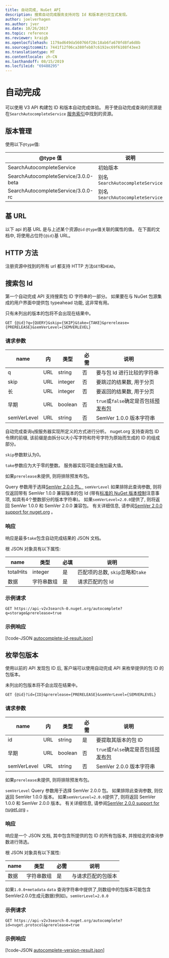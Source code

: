 ```yaml
---
title: 自动完成, NuGet API
description: 搜索自动完成服务支持对包 Id 和版本进行交互式发现。
author: joelverhagen
ms.author: jver
ms.date: 10/26/2017
ms.topic: reference
ms.reviewer: kraigb
ms.openlocfilehash: 1179ad649da560766f28c18ab6fa670fd8fa6d8b
ms.sourcegitcommit: 7441f12f06ca380feb87c6192ec69f6108f43ee3
ms.translationtype: MT
ms.contentlocale: zh-CN
ms.lasthandoff: 08/15/2019
ms.locfileid: "69488295"
---
```

# <a name="autocomplete"></a>自动完成

可以使用 V3 API 构建包 ID 和版本自动完成体验。 用于使自动完成查询的资源是在`SearchAutocompleteService` [服务索引](service-index.md)中找到的资源。

## <a name="versioning"></a>版本管理

使用以下`@type`值:

@type 值                          | 说明
------------------------------------ | -----
SearchAutocompleteService            | 初始版本
SearchAutocompleteService/3.0.0-beta | 别名`SearchAutocompleteService`
SearchAutocompleteService/3.0.0-rc   | 别名`SearchAutocompleteService`

## <a name="base-url"></a>基 URL

以下 api 的基 URL 是与上述某个资源`@id` `@type`值关联的属性的值。 在下面的文档中, 将使用占位符`{@id}`基 URL。

## <a name="http-methods"></a>HTTP 方法

注册资源中找到的所有 url 都支持 HTTP 方法`GET`和`HEAD`。

## <a name="search-for-package-ids"></a>搜索包 Id

第一个自动完成 API 支持搜索包 ID 字符串的一部分。 如果要在与 NuGet 包源集成的用户界面中提供包 typeahead 功能, 这非常有用。

只有未列出的版本的包将不会出现在结果中。

    GET {@id}?q={QUERY}&skip={SKIP}&take={TAKE}&prerelease={PRERELEASE}&semVerLevel={SEMVERLEVEL}

### <a name="request-parameters"></a>请求参数

name        | 内     | 类型    | 必需 | 说明
----------- | ------ | ------- | -------- | -----
q           | URL    | string  | 否       | 要与包 Id 进行比较的字符串
skip        | URL    | integer | 否       | 要跳过的结果数, 用于分页
长        | URL    | integer | 否       | 要返回的结果数, 用于分页
早期  | URL    | boolean | 否       | `true`或`false`确定是否包括[预发布包](../create-packages/prerelease-packages.md)
semVerLevel | URL    | string  | 否       | SemVer 1.0.0 版本字符串 

自动完成查询`q`按服务器实现所定义的方式进行分析。 nuget.org 支持查询包 ID 令牌的前缀, 该前缀是由拆分以大小写字符和符号字符为原始而生成的 ID 的组成部分。

`skip`参数默认为0。

`take`参数应为大于零的整数。 服务器实现可能会施加最大值。

如果`prerelease`未提供, 则将排除预发布包。

Query 参数用于选择[SemVer 2.0.0 包。](https://github.com/NuGet/Home/wiki/SemVer2-support-for-nuget.org-%28server-side%29#identifying-semver-v200-packages) `semVerLevel`
如果排除此查询参数, 则将仅返回带有 SemVer 1.0.0 兼容版本的包 Id (带有[标准的 NuGet 版本控制](../concepts/package-versioning.md)注意事项, 如具有4个整数部分的版本字符串)。
如果`semVerLevel=2.0.0`提供了, 则将返回 SemVer 1.0.0 和 SemVer 2.0.0 兼容包。 有关详细信息, 请参阅[SemVer 2.0.0 support for nuget.org](https://github.com/NuGet/Home/wiki/SemVer2-support-for-nuget.org-%28server-side%29) 。

### <a name="response"></a>响应

响应是最多`take`包含自动完成结果的 JSON 文档。

根 JSON 对象具有以下属性:

name      | 类型             | 必填 | 说明
--------- | ---------------- | -------- | -----
totalHits | integer          | 是      | 匹配项的总数, `skip`忽略和`take`
数据      | 字符串数组 | 是      | 请求匹配的包 Id

### <a name="sample-request"></a>示例请求

    GET https://api-v2v3search-0.nuget.org/autocomplete?q=storage&prerelease=true

### <a name="sample-response"></a>示例响应

[!code-JSON [autocomplete-id-result.json](./_data/autocomplete-id-result.json)]

## <a name="enumerate-package-versions"></a>枚举包版本

使用以前的 API 发现包 ID 后, 客户端可以使用自动完成 API 来枚举提供的包 ID 的包版本。

未列出的包版本将不会出现在结果中。

    GET {@id}?id={ID}&prerelease={PRERELEASE}&semVerLevel={SEMVERLEVEL}

### <a name="request-parameters"></a>请求参数

name        | 内     | 类型    | 必需 | 说明
----------- | ------ | ------- | -------- | -----
id          | URL    | string  | 是      | 要提取其版本的包 ID
早期  | URL    | boolean | 否       | `true`或`false`确定是否包括[预发布包](../create-packages/prerelease-packages.md)
semVerLevel | URL    | string  | 否       | SemVer 2.0.0 版本字符串 

如果`prerelease`未提供, 则将排除预发布包。

`semVerLevel` Query 参数用于选择 SemVer 2.0.0 包。 如果排除此查询参数, 则仅返回 SemVer 1.0.0 版本。 如果`semVerLevel=2.0.0`提供了, 则将返回 SemVer 1.0.0 和 SemVer 2.0.0 版本。 有关详细信息, 请参阅[SemVer 2.0.0 support for nuget.org](https://github.com/NuGet/Home/wiki/SemVer2-support-for-nuget.org-%28server-side%29) 。

### <a name="response"></a>响应

响应是一个 JSON 文档, 其中包含所提供的包 ID 的所有包版本, 并按给定的查询参数进行筛选。

根 JSON 对象具有以下属性:

name      | 类型             | 必需 | 说明
--------- | ---------------- | -------- | -----
数据      | 字符串数组 | 是      | 与请求匹配的包版本

如果`1.0.0+metadata` `data` 查询字符串中提供了,则数组中的包版本可能包含SemVer2.0.0生成元数据(例如)。`semVerLevel=2.0.0`

### <a name="sample-request"></a>示例请求

    GET https://api-v2v3search-0.nuget.org/autocomplete?id=nuget.protocol&prerelease=true

### <a name="sample-response"></a>示例响应

[!code-JSON [autocomplete-version-result.json](./_data/autocomplete-version-result.json)]
